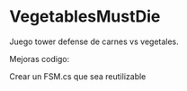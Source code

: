 # VegetablesMustDie
Juego tower defense de carnes vs vegetales.


Mejoras codigo:

   Crear un FSM.cs que sea reutilizable